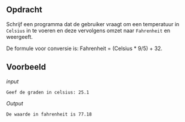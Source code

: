 ## Opdracht

Schrijf een programma dat de gebruiker vraagt om een temperatuur in `Celsius` in te voeren en deze vervolgens omzet naar `Fahrenheit` en weergeeft. 

De formule voor conversie is: Fahrenheit = (Celsius * 9/5) + 32.


## Voorbeeld

*input*
```
Geef de graden in celsius: 25.1
```

*Output*
```
De waarde in fahrenheit is 77.18
```


